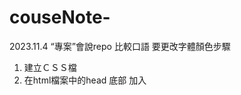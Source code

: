 # couseNote- 
2023.11.4
“專案”會說repo 比較口語
要更改字體顏色步驟
1. 建立ＣＳＳ檔
2. 在html檔案中的head 底部 加入<link rel="stylesheet" href="./style.css">
